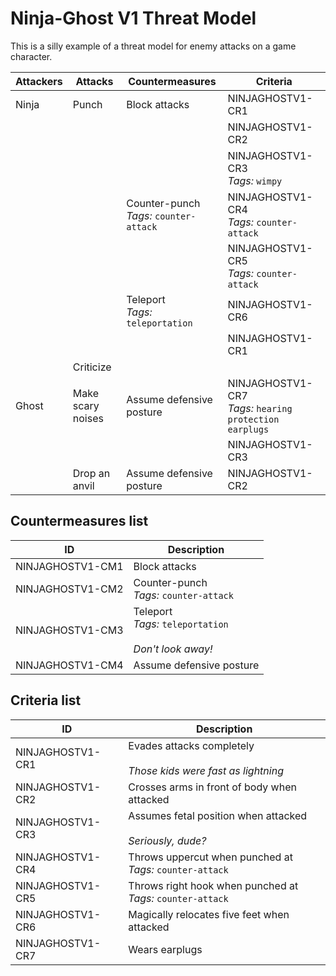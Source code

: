 <!-- generated by docgen.py. See: https://github.com/OpenBitcoinPrivacyProject/threat-model-scoring-system -->
Ninja-Ghost V1 Threat Model
===========================
This is a silly example of a threat model for enemy attacks on a game character.

Attackers | Attacks | Countermeasures | Criteria
--- | --- | --- | ---
Ninja | Punch | Block attacks | NINJAGHOSTV1-CR1
    |     |     | NINJAGHOSTV1-CR2
    |     |     | NINJAGHOSTV1-CR3<BR><EM>Tags:</EM> <CODE>wimpy</CODE> 
    |     | Counter-punch<BR><EM>Tags:</EM> <CODE>counter-attack</CODE>  | NINJAGHOSTV1-CR4<BR><EM>Tags:</EM> <CODE>counter-attack</CODE> 
    |     |     | NINJAGHOSTV1-CR5<BR><EM>Tags:</EM> <CODE>counter-attack</CODE> 
    |     | Teleport<BR><EM>Tags:</EM> <CODE>teleportation</CODE>  | NINJAGHOSTV1-CR6
    |     |     | NINJAGHOSTV1-CR1
    | Criticize |     |    
Ghost | Make scary noises | Assume defensive posture | NINJAGHOSTV1-CR7<BR><EM>Tags:</EM> <CODE>hearing protection</CODE> <CODE>earplugs</CODE> 
    |     |     | NINJAGHOSTV1-CR3
    | Drop an anvil | Assume defensive posture | NINJAGHOSTV1-CR2

## Countermeasures list

ID | Description
--- | ---
NINJAGHOSTV1-CM1 | Block attacks
NINJAGHOSTV1-CM2 | Counter-punch<BR><EM>Tags:</EM> <CODE>counter-attack</CODE> 
NINJAGHOSTV1-CM3 | Teleport<BR><EM>Tags:</EM> <CODE>teleportation</CODE> <br><br> _Don't look away!_
NINJAGHOSTV1-CM4 | Assume defensive posture

## Criteria list

ID | Description
--- | ---
NINJAGHOSTV1-CR1 | Evades attacks completely<br><br> _Those kids were fast as lightning_
NINJAGHOSTV1-CR2 | Crosses arms in front of body when attacked
NINJAGHOSTV1-CR3 | Assumes fetal position when attacked<br><br> _Seriously, dude?_
NINJAGHOSTV1-CR4 | Throws uppercut when punched at<BR><EM>Tags:</EM> <CODE>counter-attack</CODE> 
NINJAGHOSTV1-CR5 | Throws right hook when punched at<BR><EM>Tags:</EM> <CODE>counter-attack</CODE> 
NINJAGHOSTV1-CR6 | Magically relocates five feet when attacked
NINJAGHOSTV1-CR7 | Wears earplugs
